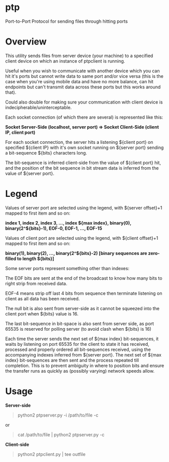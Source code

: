 # ptp
Port-to-Port Protocol for sending files through hitting ports

Overview
===
This utility sends files from server device (your machine) to a specified client device on which an instance of ptpclient is running.

Useful when you wish to communicate with another device which you can hit it's ports but cannot write data to same port and/or vice versa (this is the case when you're using mobile data and have no more balance, can hit endpoints but can't transmit data across these ports but this works around that).  

Could also double for making sure your communication with client device is indecipherable/uninterceptable.

Each socket connection (of which there are several) is represented like this:

**Socket Server-Side (localhost, server port) => Socket Client-Side (client IP, client port)**

For each socket connection, the server hits a listening ${client port} on specified ${client IP} with it's own socket running on ${server port} sending a bit-sequence ${bits} characters long. 

The bit-sequence is inferred client-side from the value of ${client port} hit, and the position of the bit sequence in bit stream data is inferred from the value of ${server port}.

Legend
===

Values of server port are selected using the legend, with ${server offset}+1 mapped to first item and so on:  

**index 1, index 2, index 3, ..., index ${max index}, binary(0), binary(2^${bits}-1), EOF-0, EOF-1, ..., EOF-15**

Values of client port are selected using the legend, with ${client offset}+1 mapped to first item and so on:  

**binary(1), binary(2), ..., binary(2^${bits}-2)           [binary sequences are zero-filled to length ${bits}]**

Some server ports represent something other than indexes:  

The EOF bits are sent at the end of the broadcast to know how many bits to right strip from received data.  

EOF-4 means strip off last 4 bits from sequence then terminate listening on client as all data has been received.

The null bit is also sent from server-side as it cannot be squeezed into the client port when ${bits} value is 16.

The last bit-sequence in bit-space is also sent from server side, as port 65535 is reserved for polling server (to avoid clash when ${bits} is 16)

Each time the server sends the next set of ${max index} bit-sequences, it waits by listening on port 65535 for the client to state it has received, processed and properly ordered all bit-sequences received, using the accompanying indexes inferred from ${server port}. The next set of ${max index} bit-sequences are then sent and the process repeated till completion. This is to prevent ambiguity in where to position bits and ensure the transfer runs as quickly as (possibly varying) network speeds allow.


Usage
===
**Server-side**
> python2 ptpserver.py -i /path/to/file -c <client IP>  
  
or  
> cat /path/to/file | python2 ptpserver.py -c <client IP>

**Client-side**
> python2 ptpclient.py | tee outfile

